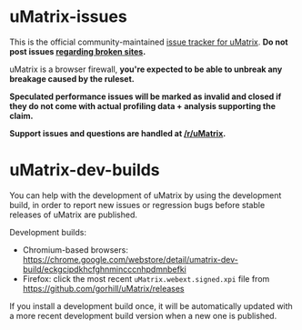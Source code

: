 # uMatrix-issues

This is the official community-maintained [issue tracker for uMatrix](https://github.com/uBlockOrigin/uMatrix-issues/issues). **Do not post issues [regarding broken sites](https://github.com/gorhill/uMatrix#warnings).** 

uMatrix is a browser firewall, **you're expected to be able to unbreak any breakage caused by the ruleset.** 

**Speculated performance issues will be marked as invalid and closed if they do not come with actual profiling data + analysis supporting the claim.** 

**Support issues and questions are handled at [/r/uMatrix](https://old.reddit.com/r/uMatrix/).**

# uMatrix-dev-builds

You can help with the development of uMatrix by using the development build, in order to report new issues or regression bugs before stable releases of uMatrix are published.

Development builds:
- Chromium-based browsers: <https://chrome.google.com/webstore/detail/umatrix-dev-build/eckgcipdkhcfghnmincccnhpdmnbefki>
- Firefox: click the most recent `uMatrix.webext.signed.xpi` file from <https://github.com/gorhill/uMatrix/releases>

If you install a development build once, it will be automatically updated with a more recent development build version when a new one is published.

